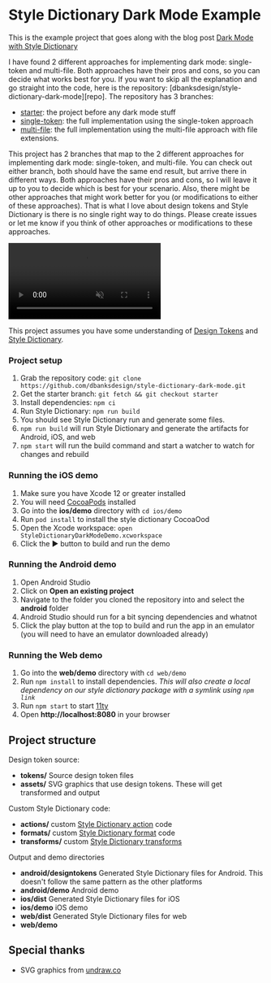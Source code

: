 # Style Dictionary Dark Mode Example

This is the example project that goes along with the blog post [Dark Mode with Style Dictionary](https://dbanks.design/blog/dark-mode-with-style-dictionary)

I have found 2 different approaches for implementing dark mode: single-token and multi-file. Both approaches have their pros and cons, so you can decide what works best for you. If you want to skip all the explanation and go straight into the code, here is the repository: [dbanksdesign/style-dictionary-dark-mode][repo]. The repository has 3 branches: 

* [starter](https://github.com/dbanksdesign/style-dictionary-dark-mode/tree/starter): the project before any dark mode stuff
* [single-token](https://github.com/dbanksdesign/style-dictionary-dark-mode/tree/single-token): the full implementation using the single-token approach
* [multi-file](https://github.com/dbanksdesign/style-dictionary-dark-mode/tree/multi-file): the full implementation using the multi-file approach with file extensions. 

This project has 2 branches that map to the 2 different approaches for implementing dark mode: single-token, and multi-file. You can check out either branch, both should have the same end result, but arrive there in different ways. Both approaches have their pros and cons, so I will leave it up to you to decide which is best for your scenario. Also, there might be other approaches that might work better for you (or modifications to either of these approaches). That is what I love about design tokens and Style Dictionary is there is no single right way to do things. Please create issues or let me know if you think of other approaches or modifications to these approaches.

<video loop={true} muted={true} autoplay={true} controls={true} playsinline={true}>
  <source src="preview.mp4" type="video/mp4" />
</video>

This project assumes you have some understanding of [Design Tokens](https://www.designtokens.org/) and [Style Dictionary](https://amzn.github.io/style-dictionary/).

### Project setup

1. Grab the repository code: `git clone https://github.com/dbanksdesign/style-dictionary-dark-mode.git`
1. Get the starter branch: `git fetch && git checkout starter`
1. Install dependencies: `npm ci`
1. Run Style Dictionary: `npm run build`
1. You should see Style Dictionary run and generate some files.
1. `npm run build` will run Style Dictionary and generate the artifacts for Android, iOS, and web
1. `npm start` will run the build command and start a watcher to watch for changes and rebuild

### Running the iOS demo

1. Make sure you have Xcode 12 or greater installed
1. You will need [CocoaPods](https://cocoapods.org/) installed
1. Go into the **ios/demo** directory with `cd ios/demo`
1. Run `pod install` to install the style dictionary CocoaOod
1. Open the Xcode workspace: `open StyleDictionaryDarkModeDemo.xcworkspace`
1. Click the ▶️ button to build and run the demo

### Running the Android demo

1. Open Android Studio
1. Click on **Open an existing project**
1. Navigate to the folder you cloned the repository into and select the **android** folder
1. Android Studio should run for a bit syncing dependencies and whatnot
1. Click the play button at the top to build and run the app in an emulator (you will need to have an emulator downloaded already)

### Running the Web demo

1. Go into the **web/demo** directory with `cd web/demo`
1. Run `npm install` to install dependencies. *This will also create a local dependency on our style dictionary package with a symlink using `npm link`*
1. Run `npm start` to start [11ty](https://www.11ty.dev/)
1. Open **http://localhost:8080** in your browser

## Project structure

Design token source:
* **tokens/** Source design token files
* **assets/** SVG graphics that use design tokens. These will get transformed and output

Custom Style Dictionary code:
* **actions/** custom [Style Dictionary action]() code
* **formats/** custom [Style Dictionary format]() code
* **transforms/** custom [Style Dictionary transforms]()

Output and demo directories
* **android/designtokens** Generated Style Dictionary files for Android. This doesn't follow the same pattern as the other platforms
* **android/demo** Android demo
* **ios/dist** Generated Style Dictionary files for iOS
* **ios/demo** iOS demo
* **web/dist** Generated Style Dictionary files for web
* **web/demo**



## Special thanks

* SVG graphics from [undraw.co](https://undraw.co/)